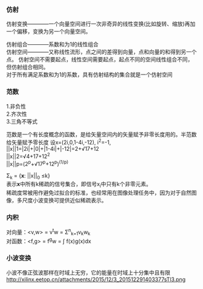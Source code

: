 ### 仿射   
仿射变换————一个向量空间进行一次非奇异的线性变换(比如旋转、缩放)再加一个偏移，变换为另一个向量空间。

仿射组合————系数和为1的线性组合   
仿射空间————又称线性流形，点之间的差得到向量，点和向量的和得到另一个点。
仿射空间不需要起点，线性空间需要起点，起点不同的空间线性组合不同，但仿射组合相同。   
对于所有满足系数和为1的系数，具有仿射结构的集合就是一个仿射空间


### 范数   
1.非负性   
2.齐次性   
3.三角不等式   

范数是一个有长度概念的函数，是给矢量空间内的矢量赋予非零长度用的。半范数给矢量赋予零长度
设x=(2i,0,1-4i,-12), i<sup>2</sup>=-1,   
||x||1=|2i|+|0|+|1-4i|+|-12|=2+&radic;17+12   
||x||2=&radic;4+17+12<sup>2</sup>   
||x||p=(2<sup>p</sup>+&radic;17<sup>p</sup>+12<sup>p</sup>)<sup>(1/p)</sup>   

&Sigma;<sub>k</sub> = {**x**: ||x||<sub>0</sub> &le;k}   
表示**x**中所有k稀疏的信号集合，即信号x<sub>i</sub>中只有k个非零元素。    
稀疏度常被用作避免过拟合的标准，也经常用在图像处理任务中，因为对于自然图像，多尺度小波变换可提供近似稀疏表示。

### 内积
对向量：<v,w> = v<sup>t</sup>w = &Sigma;<sup>n</sup><sub>k=1</sub>v<sub>k</sub>w<sub>k</sub>   
对函数：<f,g> = f<sup>g</sup>w = &int; f(x)g(x)dx   
### 小波变换    
小波不像正弦波那样在时域上无穷，它的能量在时域上十分集中且有限   
<img>http://xilinx.eetop.cn/attachments/2015/12/3_201512291403377sTl3.png</img>
